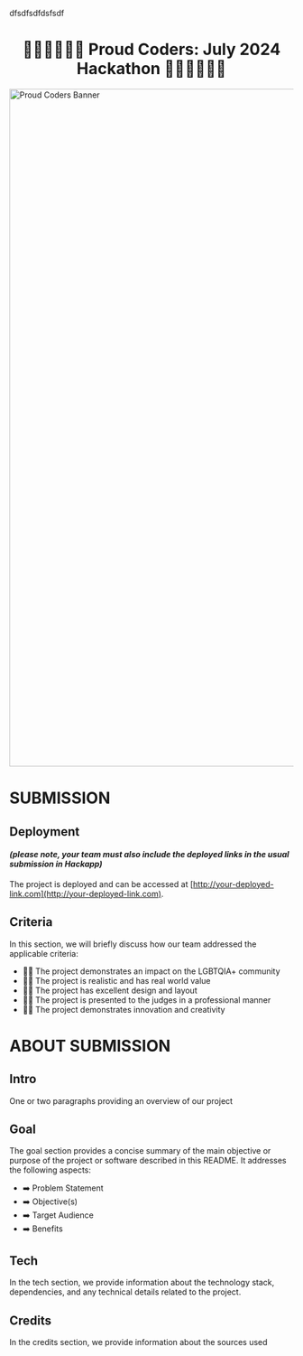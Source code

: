 dfsdfsdfdsfsdf
<br>
<h1 align="center"><strong>🏳️‍🌈🏳️‍🌈🏳️‍🌈 Proud Coders: July 2024 Hackathon 🏳️‍🌈🏳️‍🌈🏳️‍🌈</strong>

</h1>

<img src="https://res.cloudinary.com/djdefbnij/image/upload/v1718956326/Untitled_design_1_rlpfyv.png" alt="Proud Coders Banner" width="1200"/>

# SUBMISSION

## Deployment

#### _(please note, your team must also include the deployed links in the usual submission in Hackapp)_

The project is deployed and can be accessed at [http://your-deployed-link.com](http://your-deployed-link.com).

## Criteria

In this section, we will briefly discuss how our team addressed the applicable criteria:

- 🏳️‍🌈 The project demonstrates an impact on the LGBTQIA+ community
- 🏳️‍🌈 The project is realistic and has real world value
- 🏳️‍🌈 The project has excellent design and layout
- 🏳️‍🌈 The project is presented to the judges in a professional manner
- 🏳️‍🌈 The project demonstrates innovation and creativity

# ABOUT SUBMISSION

## Intro

One or two paragraphs providing an overview of our project

## Goal

The goal section provides a concise summary of the main objective or purpose of the project or software described in this README. It addresses the following aspects:

- ➡️ Problem Statement
- ➡️ Objective(s)
- ➡️ Target Audience
- ➡️ Benefits

## Tech

In the tech section, we provide information about the technology stack, dependencies, and any technical details related to the project.

## Credits

In the credits section, we provide information about the sources used

